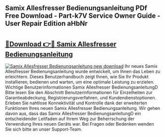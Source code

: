 ## Samix Allesfresser Bedienungsanleitung PDf Free Download - Part-k7V Service Owner Guide - User Repair Edition aHbNr

# <h2><a href="http://df3hm4k.blite.top/?on=Samix+Allesfresser+Bedienungsanleitung">🔗Download 👉🔴 Samix Allesfresser Bedienungsanleitung</a></h2>

[![Samix Allesfresser Bedienungsanleitung new download](https://i.imgur.com/lujVjoI.png)](http://df3hm4k.blite.top/?on=Samix+Allesfresser+Bedienungsanleitung)
Ihr neues Samix Allesfresser Bedienungsanleitung wurde entwickelt, um Ihnen das Leben zu erleichtern. Dieses Benutzerhandbuch zeigt Ihnen, wie Sie Ihr Produkt installieren, bedienen und warten, um eine optimale Leistung zu erzielen. Wichtige Benutzerinformationen Samix Allesfresser BedienungsanleitungD Bitte lesen Sie den Abschnitt Benutzerinformationen für Einzelheiten zur Garantieabdeckung, Registrierungsverfahren, und Kundendienstoptionen. Erleben Sie nahtlose Konnektivität und Kontrolle dank der erweiterten Funktionen Ihres neuen Samix Allesfresser Bedienungsanleitung. Wir gehen davon aus, dass das Samix Allesfresser BedienungsanleitungD ein entscheidender Leitfaden auf Ihrem Weg zur Beherrschung der Verwendung Ihres neuen Geräts war. Bei Fragen oder Bedenken wenden Sie sich bitte an unser Support-Team.
